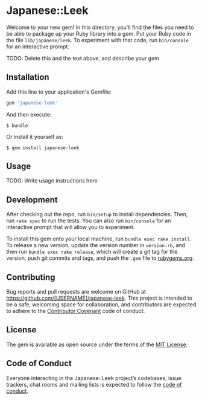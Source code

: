 # Japanese::Leek

Welcome to your new gem! In this directory, you'll find the files you need to be able to package up your Ruby library into a gem. Put your Ruby code in the file `lib/japanese/leek`. To experiment with that code, run `bin/console` for an interactive prompt.

TODO: Delete this and the text above, and describe your gem

## Installation

Add this line to your application's Gemfile:

```ruby
gem 'japanese-leek'
```

And then execute:

    $ bundle

Or install it yourself as:

    $ gem install japanese-leek

## Usage

TODO: Write usage instructions here

## Development

After checking out the repo, run `bin/setup` to install dependencies. Then, run `rake spec` to run the tests. You can also run `bin/console` for an interactive prompt that will allow you to experiment.

To install this gem onto your local machine, run `bundle exec rake install`. To release a new version, update the version number in `version.rb`, and then run `bundle exec rake release`, which will create a git tag for the version, push git commits and tags, and push the `.gem` file to [rubygems.org](https://rubygems.org).

## Contributing

Bug reports and pull requests are welcome on GitHub at https://github.com/[USERNAME]/japanese-leek. This project is intended to be a safe, welcoming space for collaboration, and contributors are expected to adhere to the [Contributor Covenant](http://contributor-covenant.org) code of conduct.

## License

The gem is available as open source under the terms of the [MIT License](https://opensource.org/licenses/MIT).

## Code of Conduct

Everyone interacting in the Japanese::Leek project’s codebases, issue trackers, chat rooms and mailing lists is expected to follow the [code of conduct](https://github.com/[USERNAME]/japanese-leek/blob/master/CODE_OF_CONDUCT.md).
